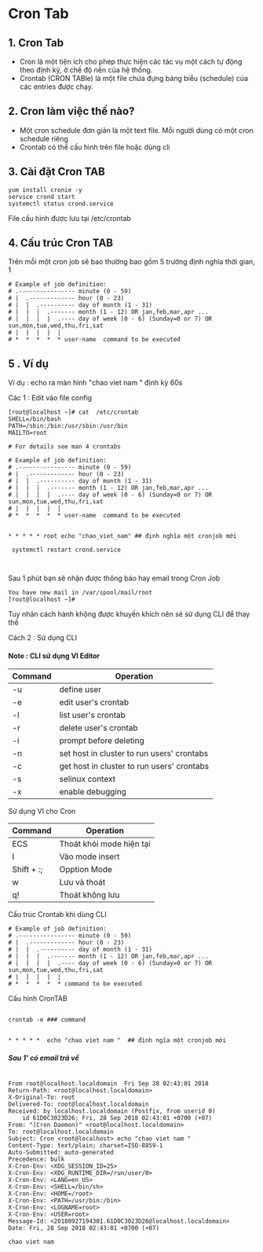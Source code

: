 # Cron Tab

## 1. Cron Tab
  - Cron là một tiện ích cho phép thực hiện các tác vụ một cách tự động theo định kỳ, ở chế độ nền của hệ thống.
  - Crontab (CRON TABle) là một file chứa đựng bảng biểu (schedule) của các entries được chạy.
## 2. Cron làm việc thế nào?
  - Một cron schedule đơn giản là một text file. Mỗi người dùng có một cron schedule riêng 
  - Crontab  có thể cấu hình trên file hoặc dùng cli
## 3. Cài đặt Cron TAB

```
yum install cronie -y
service crond start
systemctl status crond.service

```
File cấu hình  được lưu tại /etc/crontab
  
  
##  4. Cấu trúc Cron TAB
Trên mỗi một cron job sẽ bao thường bao gồm 5 trường định nghĩa thời gian, 1 

```
# Example of job definition:
# .---------------- minute (0 - 59)
# |  .------------- hour (0 - 23)
# |  |  .---------- day of month (1 - 31)
# |  |  |  .------- month (1 - 12) OR jan,feb,mar,apr ...
# |  |  |  |  .---- day of week (0 - 6) (Sunday=0 or 7) OR sun,mon,tue,wed,thu,fri,sat
# |  |  |  |  |
# *  *  *  *  * user-name  command to be executed

 ```
 
 ## 5 . Ví dụ
 
Ví dụ : echo ra màn hình "chao viet nam " định kỳ 60s


Các 1 : Edit vào file config
```
[root@localhost ~]# cat  /etc/crontab
SHELL=/bin/bash
PATH=/sbin:/bin:/usr/sbin:/usr/bin
MAILTO=root

# For details see man 4 crontabs

# Example of job definition:
# .---------------- minute (0 - 59)
# |  .------------- hour (0 - 23)
# |  |  .---------- day of month (1 - 31)
# |  |  |  .------- month (1 - 12) OR jan,feb,mar,apr ...
# |  |  |  |  .---- day of week (0 - 6) (Sunday=0 or 7) OR sun,mon,tue,wed,thu,fri,sat
# |  |  |  |  |
# *  *  *  *  * user-name  command to be executed


* * * * * root echo "chao_viet_nam" ## định nghĩa một cronjob mới

 systemctl restart crond.service

 
 ```
 Sau 1 phút bạn sẽ nhận được thông báo hay email trong Cron Job
```
You have new mail in /var/spool/mail/root
[root@localhost ~]# 
```
Tuy nhân cách hành khộng được khuyến khích nên sẽ sử dụng CLI để thay thế


Cách 2 : Sử dụng CLI
#### Note : CLI sử dụng VI Editor

|Command|Operation|
|---------|---------|
|  -u <user>  |define user |
| -e         |edit user's crontab |
| -l         |list user's crontab |
| -r         |delete user's crontab  |
| -i         |prompt before deleting |
| -n <host>  |set host in cluster to run users' crontabs
| -c         |get host in cluster to run users' crontabs |
| -s         |selinux context |
| -x <mask>  |enable debugging |


Sử dụng VI cho Cron

|Command|Operation|
|---------|---------|
| ECS |  Thoát khỏi mode hiện tại |
| I      | Vào mode insert |
| Shift + :;       | Opption Mode |
| w|  Lưu và thoát  |
| q!| Thoát không lưu |

Cấu trúc Crontab khi dùng CLI
```
# Example of job definition:
# .---------------- minute (0 - 59)
# |  .------------- hour (0 - 23)
# |  |  .---------- day of month (1 - 31)
# |  |  |  .------- month (1 - 12) OR jan,feb,mar,apr ...
# |  |  |  |  .---- day of week (0 - 6) (Sunday=0 or 7) OR sun,mon,tue,wed,thu,fri,sat
# |  |  |  |  |
# *  *  *  *  * command to be executed

```
Cấu hình CronTAB
```

crontab -e ### command


* * * * *  echo "chao viet nam "  ## định ngĩa một cronjob mới

```


##### Sau 1' có email trả về
```

From root@localhost.localdomain  Fri Sep 28 02:43:01 2018
Return-Path: <root@localhost.localdomain>
X-Original-To: root
Delivered-To: root@localhost.localdomain
Received: by localhost.localdomain (Postfix, from userid 0)
	id 61D0C3023D26; Fri, 28 Sep 2018 02:43:01 +0700 (+07)
From: "(Cron Daemon)" <root@localhost.localdomain>
To: root@localhost.localdomain
Subject: Cron <root@localhost> echo "chao viet nam "
Content-Type: text/plain; charset=ISO-8859-1
Auto-Submitted: auto-generated
Precedence: bulk
X-Cron-Env: <XDG_SESSION_ID=25>
X-Cron-Env: <XDG_RUNTIME_DIR=/run/user/0>
X-Cron-Env: <LANG=en_US>
X-Cron-Env: <SHELL=/bin/sh>
X-Cron-Env: <HOME=/root>
X-Cron-Env: <PATH=/usr/bin:/bin>
X-Cron-Env: <LOGNAME=root>
X-Cron-Env: <USER=root>
Message-Id: <20180927194301.61D0C3023D26@localhost.localdomain>
Date: Fri, 28 Sep 2018 02:43:01 +0700 (+07)

chao viet nam 


```


 
